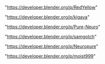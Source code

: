 "https://developer.blender.org/p/RedYellow"

"https://developer.blender.org/p/kigava"

"https://developer.blender.org/p/Pure-Neuro"

"https://developer.blender.org/p/samgotch"

"https://developer.blender.org/p/Neuropure"

"https://developer.blender.org/p/moist999"

 
 
